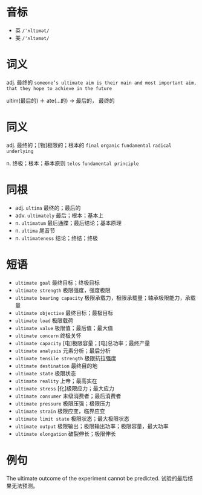 # 音标

- 英 `/ˈʌltɪmət/`
- 美 `/'ʌltəmət/`

# 词义

adj. 最终的
`someone’s ultimate aim is their main and most important aim, that they hope to achieve in the future`



ultim(最后的) ＋ ate(…的) → 最后的， 最终的

# 同义

adj. 最终的；[物]极限的；根本的
`final` `organic` `fundamental` `radical` `underlying`

n. 终极；根本；基本原则
`telos` `fundamental principle`

# 同根

- adj. `ultima` 最终的；最后的
- adv. `ultimately` 最后；根本；基本上
- n. `ultimatum` 最后通牒；最后结论；基本原理
- n. `ultima` 尾音节
- n. `ultimateness` 结论；终结；终极

# 短语

- `ultimate goal` 最终目标；终极目标
- `ultimate strength` 极限强度，强度极限
- `ultimate bearing capacity` 极限承载力，极限承载量；轴承极限能力，承载量
- `ultimate objective` 最终目标；最极目标
- `ultimate load` 极限载荷
- `ultimate value` 极限值；最后值；最大值
- `ultimate concern` 终极关怀
- `ultimate capacity` [电]极限容量；[电]总功率；最终产量
- `ultimate analysis` 元素分析；最后分析
- `ultimate tensile strength` 极限抗拉强度
- `ultimate destination` 最终目的地
- `ultimate state` 极限状态
- `ultimate reality` 上帝；最高实在
- `ultimate stress` [化]极限应力；最大应力
- `ultimate consumer` 末级消费者；最后消费者
- `ultimate pressure` 极限压强；极限压力
- `ultimate strain` 极限应变，临界应变
- `ultimate limit state` 极限状态；最大极限状态
- `ultimate output` 极限输出；极限输出功率；极限容量，最大功率
- `ultimate elongation` 破裂伸长；极限伸长

# 例句

The ultimate outcome of the experiment cannot be predicted.
试验的最后结果无法预测。


